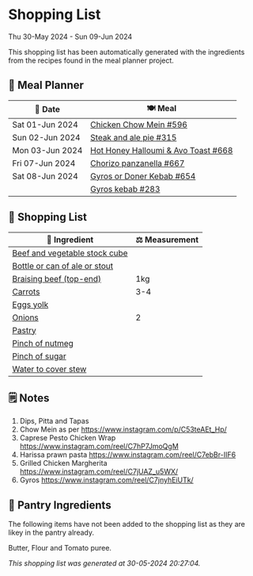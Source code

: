 # Shopping List

Thu 30-May 2024 - Sun 09-Jun 2024

This shopping list has been automatically generated with the ingredients from the recipes found in the meal planner project.

## 📅 Meal Planner

|📅 Date| 🍽️ Meal|
|----|----|
|Sat 01-Jun 2024|[Chicken Chow Mein #596](https://github.com/jcallaghan/The-Cookbook/issues/596)|
|Sun 02-Jun 2024|[Steak and ale pie #315](https://github.com/jcallaghan/The-Cookbook/issues/315)|
|Mon 03-Jun 2024|[Hot Honey Halloumi & Avo Toast #668](https://github.com/jcallaghan/The-Cookbook/issues/668)|
|Fri 07-Jun 2024|[Chorizo panzanella #667](https://github.com/jcallaghan/The-Cookbook/issues/667)|
|Sat 08-Jun 2024|[Gyros or Doner Kebab #654](https://github.com/jcallaghan/The-Cookbook/issues/654)|
||[Gyros kebab #283](https://github.com/jcallaghan/The-Cookbook/issues/283)|

## 🛒 Shopping List

| 🍌 Ingredient| ⚖️ Measurement|
|----------|-----------|
|[Beef and vegetable stock cube](https://www.sainsburys.co.uk/gol-ui/SearchResults/Beef%20and%20vegetable%20stock%20cube)||
|[Bottle or can of ale or stout](https://www.sainsburys.co.uk/gol-ui/SearchResults/Bottle%20or%20can%20of%20ale%20or%20stout)||
|[Braising beef (top-end)](https://www.sainsburys.co.uk/gol-ui/SearchResults/Braising%20beef%20(top-end))|1kg|
|[Carrots](https://www.sainsburys.co.uk/gol-ui/SearchResults/Carrots)|3-4|
|[Eggs yolk](https://www.sainsburys.co.uk/gol-ui/SearchResults/Eggs%20yolk)||
|[Onions](https://www.sainsburys.co.uk/gol-ui/SearchResults/Onions)|2|
|[Pastry](https://www.sainsburys.co.uk/gol-ui/SearchResults/Pastry)||
|[Pinch of nutmeg](https://www.sainsburys.co.uk/gol-ui/SearchResults/Pinch%20of%20nutmeg)||
|[Pinch of sugar](https://www.sainsburys.co.uk/gol-ui/SearchResults/Pinch%20of%20sugar)||
|[Water to cover stew](https://www.sainsburys.co.uk/gol-ui/SearchResults/Water%20to%20cover%20stew)||

## 🗒️ Notes

1. Dips, Pitta and Tapas
1. Chow Mein as per https://www.instagram.com/p/C53teAEt_Hp/
1. Caprese Pesto Chicken Wrap
https://www.instagram.com/reel/C7hP7JmoQgM
1. Harissa prawn pasta
https://www.instagram.com/reel/C7ebBr-IIF6
1. Grilled Chicken Margherita
https://www.instagram.com/reel/C7jUAZ_u5WX/
1. Gyros 
https://www.instagram.com/reel/C7jnyhEiUTk/

## 🏪 Pantry Ingredients

The following items have not been added to the shopping list as they are likey in the pantry already.

Butter, Flour and Tomato puree.


_This shopping list was generated at 30-05-2024 20:27:04._
